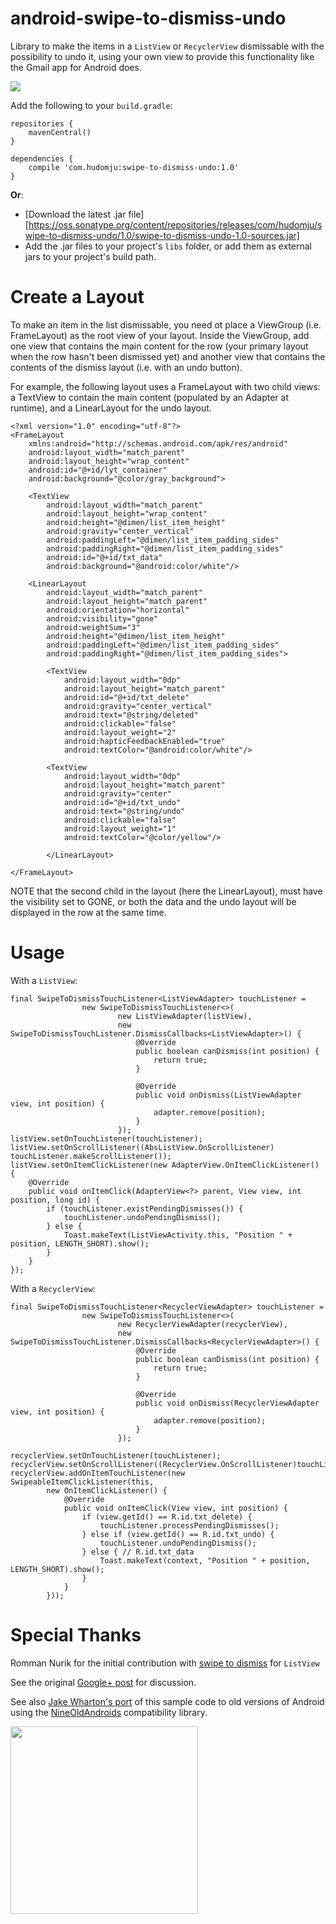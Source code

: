 android-swipe-to-dismiss-undo
=============================

Library to make the items in a `ListView` or `RecyclerView` dismissable with the possibility to undo
it, using your own view to provide this functionality like the Gmail app for Android does.



<img src="sample.gif">


Add the following to your `build.gradle`:

    repositories {
		mavenCentral()
	}

	dependencies {
		compile 'com.hudomju:swipe-to-dismiss-undo:1.0'
	}
	
**Or**:

* [Download the latest .jar file][https://oss.sonatype.org/content/repositories/releases/com/hudomju/swipe-to-dismiss-undo/1.0/swipe-to-dismiss-undo-1.0-sources.jar]
* Add the .jar files to your project's `libs` folder, or add them as external jars to your project's
 build path.


Create a Layout
===============

To make an item in the list dismissable, you need ot place a ViewGroup (i.e. FrameLayout) as the 
root view of your layout. Inside the ViewGroup, add one view that contains the main content for 
the row (your primary layout when the row hasn't been dismissed yet) and another view that contains 
the contents of the dismiss layout (i.e. with an undo button).

For example, the following layout uses a FrameLayout with two child views: a TextView to contain 
the main content (populated by an Adapter at runtime), and a LinearLayout for the undo layout.

    <?xml version="1.0" encoding="utf-8"?>
    <FrameLayout
        xmlns:android="http://schemas.android.com/apk/res/android"
        android:layout_width="match_parent"
        android:layout_height="wrap_content"
        android:id="@+id/lyt_container"
        android:background="@color/gray_background">

        <TextView
            android:layout_width="match_parent"
            android:layout_height="wrap_content"
            android:height="@dimen/list_item_height"
            android:gravity="center_vertical"
            android:paddingLeft="@dimen/list_item_padding_sides"
            android:paddingRight="@dimen/list_item_padding_sides"
            android:id="@+id/txt_data"
            android:background="@android:color/white"/>

        <LinearLayout
            android:layout_width="match_parent"
            android:layout_height="match_parent"
            android:orientation="horizontal"
            android:visibility="gone"
            android:weightSum="3"
            android:height="@dimen/list_item_height"
            android:paddingLeft="@dimen/list_item_padding_sides"
            android:paddingRight="@dimen/list_item_padding_sides">

            <TextView
                android:layout_width="0dp"
                android:layout_height="match_parent"
                android:id="@+id/txt_delete"
                android:gravity="center_vertical"
                android:text="@string/deleted"
                android:clickable="false"
                android:layout_weight="2"
                android:hapticFeedbackEnabled="true"
                android:textColor="@android:color/white"/>

            <TextView
                android:layout_width="0dp"
                android:layout_height="match_parent"
                android:gravity="center"
                android:id="@+id/txt_undo"
                android:text="@string/undo"
                android:clickable="false"
                android:layout_weight="1"
                android:textColor="@color/yellow"/>

            </LinearLayout>

    </FrameLayout>

NOTE that the second child in the layout (here the LinearLayout), must have the visibility set to
GONE, or both the data and the undo layout will be displayed in the row at the same time.


Usage
==============

With a `ListView`:

	final SwipeToDismissTouchListener<ListViewAdapter> touchListener =
	                new SwipeToDismissTouchListener<>(
	                        new ListViewAdapter(listView),
	                        new SwipeToDismissTouchListener.DismissCallbacks<ListViewAdapter>() {
	                            @Override
	                            public boolean canDismiss(int position) {
	                                return true;
	                            }
	
	                            @Override
	                            public void onDismiss(ListViewAdapter view, int position) {
	                                adapter.remove(position);
	                            }
	                        });
	listView.setOnTouchListener(touchListener);
	listView.setOnScrollListener((AbsListView.OnScrollListener) touchListener.makeScrollListener());
	listView.setOnItemClickListener(new AdapterView.OnItemClickListener() {
	    @Override
	    public void onItemClick(AdapterView<?> parent, View view, int position, long id) {
	        if (touchListener.existPendingDismisses()) {
	            touchListener.undoPendingDismiss();
	        } else {
	            Toast.makeText(ListViewActivity.this, "Position " + position, LENGTH_SHORT).show();
	        }
	    }
	});


With a `RecyclerView`:

	final SwipeToDismissTouchListener<RecyclerViewAdapter> touchListener =
	                new SwipeToDismissTouchListener<>(
	                        new RecyclerViewAdapter(recyclerView),
	                        new SwipeToDismissTouchListener.DismissCallbacks<RecyclerViewAdapter>() {
	                            @Override
	                            public boolean canDismiss(int position) {
	                                return true;
	                            }
	
	                            @Override
	                            public void onDismiss(RecyclerViewAdapter view, int position) {
	                                adapter.remove(position);
	                            }
	                        });
	
	recyclerView.setOnTouchListener(touchListener);
	recyclerView.setOnScrollListener((RecyclerView.OnScrollListener)touchListener.makeScrollListener());
	recyclerView.addOnItemTouchListener(new SwipeableItemClickListener(this,
	        new OnItemClickListener() {
	            @Override
	            public void onItemClick(View view, int position) {
	                if (view.getId() == R.id.txt_delete) {
	                    touchListener.processPendingDismisses();
	                } else if (view.getId() == R.id.txt_undo) {
	                    touchListener.undoPendingDismiss();
	                } else { // R.id.txt_data
	                    Toast.makeText(context, "Position " + position, LENGTH_SHORT).show();
	                }
	            }
	        }));


Special Thanks
==============

Romman Nurik for the initial contribution with [swipe to dismiss](https://github.com/romannurik/Android-SwipeToDismiss) for `ListView`

See the original [Google+ post](https://plus.google.com/+RomanNurik/posts/Fgo1p5uWZLu) for discussion.

See also [Jake Wharton's port](https://github.com/JakeWharton/SwipeToDismissNOA) of this sample code to old versions of Android using the [NineOldAndroids](http://nineoldandroids.com/) compatibility library.

<img src="https://lh4.googleusercontent.com/-b0pxPcJBF1o/T-ZWx9NZSRI/AAAAAAAAe_Q/PAKmNzGSbzs/w635-h688-no/foo.png" width="300">
